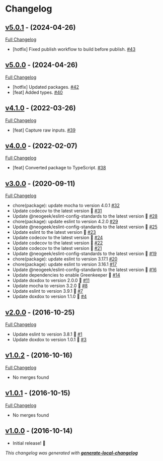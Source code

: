# Changelog

## [v5.0.1](https://github.com/neogeek/parse-cmd-args/tree/v5.0.1) - (2024-04-26)

[Full Changelog](https://github.com/neogeek/parse-cmd-args/compare/v5.0.0...v5.0.1)

- [hotfix] Fixed publish workflow to build before publish. [#43](https://github.com/neogeek/parse-cmd-args/pull/43)

## [v5.0.0](https://github.com/neogeek/parse-cmd-args/tree/v5.0.0) - (2024-04-26)

[Full Changelog](https://github.com/neogeek/parse-cmd-args/compare/v4.1.0...v5.0.0)

- [hotfix] Updated packages. [#42](https://github.com/neogeek/parse-cmd-args/pull/42)
- [feat] Added types. [#40](https://github.com/neogeek/parse-cmd-args/pull/40)

## [v4.1.0](https://github.com/neogeek/parse-cmd-args/tree/v4.1.0) - (2022-03-26)

[Full Changelog](https://github.com/neogeek/parse-cmd-args/compare/v4.0.0...v4.1.0)

- [feat] Capture raw inputs. [#39](https://github.com/neogeek/parse-cmd-args/pull/39)

## [v4.0.0](https://github.com/neogeek/parse-cmd-args/tree/v4.0.0) - (2022-02-07)

[Full Changelog](https://github.com/neogeek/parse-cmd-args/compare/v3.0.0...v4.0.0)

- [feat] Converted package to TypeScript. [#38](https://github.com/neogeek/parse-cmd-args/pull/38)

## [v3.0.0](https://github.com/neogeek/parse-cmd-args/tree/v3.0.0) - (2020-09-11)

[Full Changelog](https://github.com/neogeek/parse-cmd-args/compare/v2.0.0...v3.0.0)

- chore(package): update mocha to version 4.0.1 [#32](https://github.com/neogeek/parse-cmd-args/pull/32)
- Update codecov to the latest version 🚀 [#31](https://github.com/neogeek/parse-cmd-args/pull/31)
- Update @neogeek/eslint-config-standards to the latest version 🚀 [#28](https://github.com/neogeek/parse-cmd-args/pull/28)
- chore(package): update eslint to version 4.2.0 [#29](https://github.com/neogeek/parse-cmd-args/pull/29)
- Update @neogeek/eslint-config-standards to the latest version 🚀 [#25](https://github.com/neogeek/parse-cmd-args/pull/25)
- Update eslint to the latest version 🚀 [#23](https://github.com/neogeek/parse-cmd-args/pull/23)
- Update codecov to the latest version 🚀 [#24](https://github.com/neogeek/parse-cmd-args/pull/24)
- Update codecov to the latest version 🚀 [#22](https://github.com/neogeek/parse-cmd-args/pull/22)
- Update codecov to the latest version 🚀 [#21](https://github.com/neogeek/parse-cmd-args/pull/21)
- Update @neogeek/eslint-config-standards to the latest version 🚀 [#19](https://github.com/neogeek/parse-cmd-args/pull/19)
- chore(package): update eslint to version 3.17.1 [#20](https://github.com/neogeek/parse-cmd-args/pull/20)
- chore(package): update eslint to version 3.16.1 [#17](https://github.com/neogeek/parse-cmd-args/pull/17)
- Update @neogeek/eslint-config-standards to the latest version 🚀 [#16](https://github.com/neogeek/parse-cmd-args/pull/16)
- Update dependencies to enable Greenkeeper 🌴 [#14](https://github.com/neogeek/parse-cmd-args/pull/14)
- Update doxdox to version 2.0.0 🚀 [#11](https://github.com/neogeek/parse-cmd-args/pull/11)
- Update mocha to version 3.2.0 🚀 [#8](https://github.com/neogeek/parse-cmd-args/pull/8)
- Update eslint to version 3.9.1 🚀 [#7](https://github.com/neogeek/parse-cmd-args/pull/7)
- Update doxdox to version 1.1.0 🚀 [#4](https://github.com/neogeek/parse-cmd-args/pull/4)

## [v2.0.0](https://github.com/neogeek/parse-cmd-args/tree/v2.0.0) - (2016-10-25)

[Full Changelog](https://github.com/neogeek/parse-cmd-args/compare/v1.0.2...v2.0.0)

- Update eslint to version 3.8.1 🚀 [#1](https://github.com/neogeek/parse-cmd-args/pull/1)
- Update doxdox to version 1.0.1 🚀 [#3](https://github.com/neogeek/parse-cmd-args/pull/3)

## [v1.0.2](https://github.com/neogeek/parse-cmd-args/tree/v1.0.2) - (2016-10-16)

[Full Changelog](https://github.com/neogeek/parse-cmd-args/compare/v1.0.1...v1.0.2)

- No merges found

## [v1.0.1](https://github.com/neogeek/parse-cmd-args/tree/v1.0.1) - (2016-10-15)

[Full Changelog](https://github.com/neogeek/parse-cmd-args/compare/v1.0.0...v1.0.1)

- No merges found

## [v1.0.0](https://github.com/neogeek/parse-cmd-args/tree/v1.0.0) - (2016-10-14)

- Initial release! 🎉

_This changelog was generated with **[generate-local-changelog](https://github.com/neogeek/generate-local-changelog)**_
